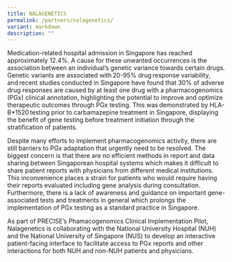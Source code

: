 ```yaml
---
title: NALAGENETICS
permalink: /partners/nalagenetics/
variant: markdown
description: ""
---
```

Medication-related hospital admission in Singapore has reached approximately 12.4%. A cause for these unwanted occurrences is the association between an individual’s genetic variance towards certain drugs. Genetic variants are associated with 20-95% drug response variability, and recent studies conducted in Singapore have found that 30% of adverse drug responses are caused by at least one drug with a pharmacogenomics (PGx) clinical annotation, highlighting the potential to improve and optimize therapeutic outcomes through PGx testing. This was demonstrated by HLA-B*1520 testing prior to carbamazepine treatment in Singapore, displaying the benefit of gene testing before treatment initiation through the stratification of patients. 

Despite many efforts to implement pharmacogenomics activity, there are still barriers to PGx adaptation that urgently need to be resolved. The biggest concern is that there are no efficient methods in report and data sharing between Singaporean hospital systems which makes it difficult to share patient reports with physicians from different medical institutions. This inconvenience places a strain for patients who would require having their reports evaluated including gene analysis during consultation. Furthermore, there is a lack of awareness and guidance on important gene-associated tests and treatments in general which prolongs the implementation of PGx testing as a standard practice in Singapore.

As part of PRECISE’s Phamacogenomics Clinical Implementation Pilot, Nalagenetics is collaborating with the National University Hospital (NUH) and the National University of Singapore (NUS) to develop an interactive patient-facing interface to facilitate access to PGx reports and other interactions for both NUH and non-NUH patients and physicians.
